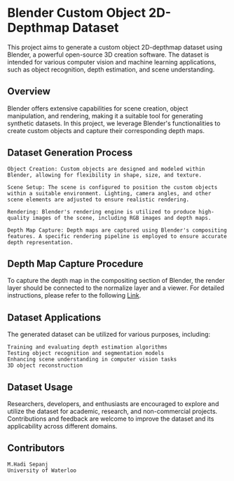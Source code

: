 # Blender Custom Object 2D-Depthmap Dataset

This project aims to generate a custom object 2D-depthmap dataset using Blender, a powerful open-source 3D creation software. The dataset is intended for various computer vision and machine learning applications, such as object recognition, depth estimation, and scene understanding.

## Overview

Blender offers extensive capabilities for scene creation, object manipulation, and rendering, making it a suitable tool for generating synthetic datasets. In this project, we leverage Blender's functionalities to create custom objects and capture their corresponding depth maps.
## Dataset Generation Process

    Object Creation: Custom objects are designed and modeled within Blender, allowing for flexibility in shape, size, and texture.

    Scene Setup: The scene is configured to position the custom objects within a suitable environment. Lighting, camera angles, and other scene elements are adjusted to ensure realistic rendering.

    Rendering: Blender's rendering engine is utilized to produce high-quality images of the scene, including RGB images and depth maps.

    Depth Map Capture: Depth maps are captured using Blender's compositing features. A specific rendering pipeline is employed to ensure accurate depth representation.

## Depth Map Capture Procedure

To capture the depth map in the compositing section of Blender, the render layer should be connected to the normalize layer and a viewer. For detailed instructions, please refer to the following [Link](https://www.saifkhichi.com/blog/blender-depth-map-surface-normals).

## Dataset Applications

The generated dataset can be utilized for various purposes, including:

    Training and evaluating depth estimation algorithms
    Testing object recognition and segmentation models
    Enhancing scene understanding in computer vision tasks
    3D object reconstruction

## Dataset Usage

Researchers, developers, and enthusiasts are encouraged to explore and utilize the dataset for academic, research, and non-commercial projects. Contributions and feedback are welcome to improve the dataset and its applicability across different domains.
## Contributors

    M.Hadi Sepanj
    University of Waterloo
